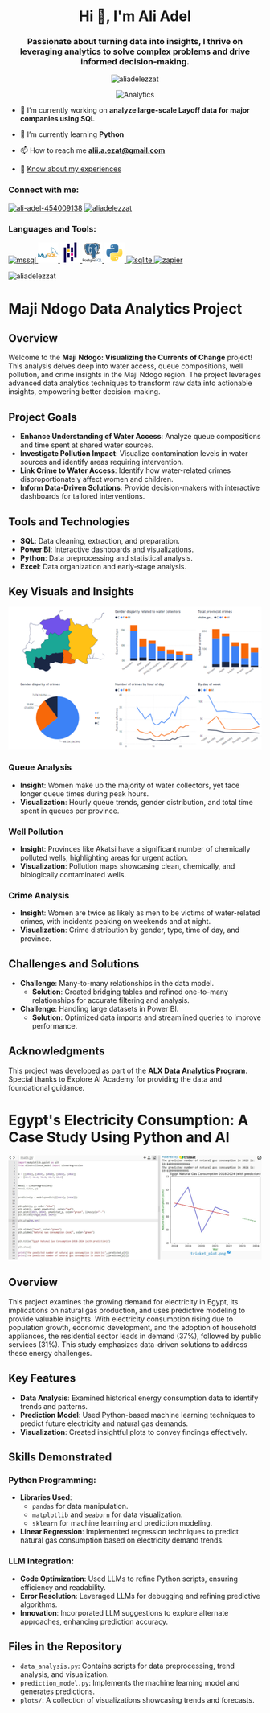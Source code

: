 <h1 align="center">Hi 👋, I'm Ali Adel</h1>
<h3 align="center">Passionate about turning data into insights, I thrive on leveraging analytics to solve complex problems and drive informed decision-making.</h3>

<p align="center"> <img src="https://komarev.com/ghpvc/?username=aliadelezzat&label=Profile%20views&color=0e75b6&style=flat" alt="aliadelezzat" /> </p>
<div align="center">
  <img src="https://i.pinimg.com/originals/a6/c2/47/a6c247e6667eebefee85d1e38803b446.gif" alt="Analytics" width="400"/>
</div>



- 🔭 I’m currently working on **analyze large-scale Layoff data for major companies using SQL**

- 🌱 I’m currently learning **Python**

- 📫 How to reach me **alii.a.ezat@gmail.com**

- 📄  [Know about my experiences](https://drive.google.com/file/d/10x1f25M3T8K5F7xobuF9ETk0Z3uG9RQf/view?usp=drive_link)

<h3 align="left">Connect with me:</h3>
<p align="left">
<a href="https://linkedin.com/in/ali-adel-454009138" target="blank"><img align="center" src="https://raw.githubusercontent.com/rahuldkjain/github-profile-readme-generator/master/src/images/icons/Social/linked-in-alt.svg" alt="ali-adel-454009138" height="30" width="40" /></a>
<a href="https://kaggle.com/aliadelezzat" target="blank"><img align="center" src="https://raw.githubusercontent.com/rahuldkjain/github-profile-readme-generator/master/src/images/icons/Social/kaggle.svg" alt="aliadelezzat" height="30" width="40" /></a>
</p>

<h3 align="left">Languages and Tools:</h3>
<p align="left"> <a href="https://www.microsoft.com/en-us/sql-server" target="_blank" rel="noreferrer"> <img src="https://www.svgrepo.com/show/303229/microsoft-sql-server-logo.svg" alt="mssql" width="40" height="40"/> </a> <a href="https://www.mysql.com/" target="_blank" rel="noreferrer"> <img src="https://raw.githubusercontent.com/devicons/devicon/master/icons/mysql/mysql-original-wordmark.svg" alt="mysql" width="40" height="40"/> </a> <a href="https://pandas.pydata.org/" target="_blank" rel="noreferrer"> <img src="https://raw.githubusercontent.com/devicons/devicon/2ae2a900d2f041da66e950e4d48052658d850630/icons/pandas/pandas-original.svg" alt="pandas" width="40" height="40"/> </a> <a href="https://www.postgresql.org" target="_blank" rel="noreferrer"> <img src="https://raw.githubusercontent.com/devicons/devicon/master/icons/postgresql/postgresql-original-wordmark.svg" alt="postgresql" width="40" height="40"/> </a> <a href="https://www.python.org" target="_blank" rel="noreferrer"> <img src="https://raw.githubusercontent.com/devicons/devicon/master/icons/python/python-original.svg" alt="python" width="40" height="40"/> </a> <a href="https://www.sqlite.org/" target="_blank" rel="noreferrer"> <img src="https://www.vectorlogo.zone/logos/sqlite/sqlite-icon.svg" alt="sqlite" width="40" height="40"/> </a> <a href="https://zapier.com" target="_blank" rel="noreferrer"> <img src="https://www.vectorlogo.zone/logos/zapier/zapier-icon.svg" alt="zapier" width="40" height="40"/> </a> </p>

<p><img align="center" src="https://github-readme-stats.vercel.app/api/top-langs?username=aliadelezzat&show_icons=true&locale=en&layout=compact" alt="aliadelezzat" /></p>

# **Maji Ndogo Data Analytics Project**

## **Overview**
Welcome to the **Maji Ndogo: Visualizing the Currents of Change** project! This analysis delves deep into water access, queue compositions, well pollution, and crime insights in the Maji Ndogo region. The project leverages advanced data analytics techniques to transform raw data into actionable insights, empowering better decision-making.

## **Project Goals**
- **Enhance Understanding of Water Access**: Analyze queue compositions and time spent at shared water sources.
- **Investigate Pollution Impact**: Visualize contamination levels in water sources and identify areas requiring intervention.
- **Link Crime to Water Access**: Identify how water-related crimes disproportionately affect women and children.
- **Inform Data-Driven Solutions**: Provide decision-makers with interactive dashboards for tailored interventions.

## **Tools and Technologies**
- **SQL**: Data cleaning, extraction, and preparation.
- **Power BI**: Interactive dashboards and visualizations.
- **Python**: Data preprocessing and statistical analysis.
- **Excel**: Data organization and early-stage analysis.

## **Key Visuals and Insights**
![Visual Summary of Crime and Gender Disparity Analysis](https://github.com/AliAdelEzzat/Data-Analytics/blob/c6abda3feb5e7c10512b60ec01292b6f7d20f2ee/visual1.png)
### **Queue Analysis**
- **Insight**: Women make up the majority of water collectors, yet face longer queue times during peak hours. 
- **Visualization**: Hourly queue trends, gender distribution, and total time spent in queues per province.

### **Well Pollution**
- **Insight**: Provinces like Akatsi have a significant number of chemically polluted wells, highlighting areas for urgent action.
- **Visualization**: Pollution maps showcasing clean, chemically, and biologically contaminated wells.

### **Crime Analysis**
- **Insight**: Women are twice as likely as men to be victims of water-related crimes, with incidents peaking on weekends and at night.
- **Visualization**: Crime distribution by gender, type, time of day, and province.

## **Challenges and Solutions**
- **Challenge**: Many-to-many relationships in the data model.
  - **Solution**: Created bridging tables and refined one-to-many relationships for accurate filtering and analysis.
- **Challenge**: Handling large datasets in Power BI.
  - **Solution**: Optimized data imports and streamlined queries to improve performance.

## **Acknowledgments**
This project was developed as part of the **ALX Data Analytics Program**. Special thanks to Explore AI Academy for providing the data and foundational guidance.

# Egypt's Electricity Consumption: A Case Study Using Python and AI
![Python](https://github.com/AliAdelEzzat/AliAdelEzzat/blob/811cbb0f81ac1ea318d8a20775e3265840b5534d/image_original.jpg)
## Overview
This project examines the growing demand for electricity in Egypt, its implications on natural gas production, and uses predictive modeling to provide valuable insights. With electricity consumption rising due to population growth, economic development, and the adoption of household appliances, the residential sector leads in demand (37%), followed by public services (31%). This study emphasizes data-driven solutions to address these energy challenges.

## Key Features
- **Data Analysis**: Examined historical energy consumption data to identify trends and patterns.
- **Prediction Model**: Used Python-based machine learning techniques to predict future electricity and natural gas demands.
- **Visualization**: Created insightful plots to convey findings effectively.

## Skills Demonstrated
### Python Programming:
- **Libraries Used**: 
  - `pandas` for data manipulation.
  - `matplotlib` and `seaborn` for data visualization.
  - `sklearn` for machine learning and prediction modeling.
- **Linear Regression**: Implemented regression techniques to predict natural gas consumption based on electricity demand trends.

### LLM Integration:
- **Code Optimization**: Used LLMs to refine Python scripts, ensuring efficiency and readability.
- **Error Resolution**: Leveraged LLMs for debugging and refining predictive algorithms.
- **Innovation**: Incorporated LLM suggestions to explore alternate approaches, enhancing prediction accuracy.

## Files in the Repository
- `data_analysis.py`: Contains scripts for data preprocessing, trend analysis, and visualization.
- `prediction_model.py`: Implements the machine learning model and generates predictions.
- `plots/`: A collection of visualizations showcasing trends and forecasts.


